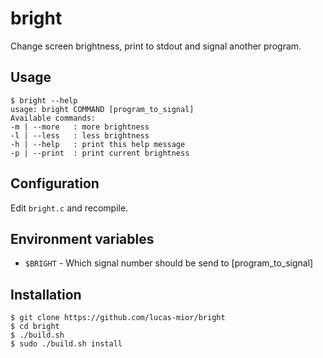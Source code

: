 # bright
Change screen brightness, print to stdout and signal another program.

## Usage
```
$ bright --help
usage: bright COMMAND [program_to_signal] 
Available commands: 
-m | --more   : more brightness 
-l | --less   : less brightness 
-h | --help   : print this help message 
-p | --print  : print current brightness 
```

## Configuration
Edit `bright.c` and recompile.

## Environment variables
- `$BRIGHT` - Which signal number should be send to [program_to_signal]

## Installation
```
$ git clone https://github.com/lucas-mior/bright
$ cd bright
$ ./build.sh
$ sudo ./build.sh install
```
